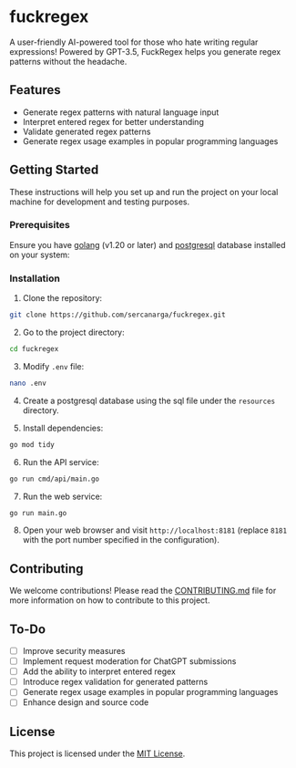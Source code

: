 # fuckregex

A user-friendly AI-powered tool for those who hate writing regular expressions! Powered by GPT-3.5, FuckRegex helps you generate regex patterns without the headache.

## Features

* Generate regex patterns with natural language input
* Interpret entered regex for better understanding
* Validate generated regex patterns
* Generate regex usage examples in popular programming languages

## Getting Started

These instructions will help you set up and run the project on your local machine for development and testing purposes.

### Prerequisites

Ensure you have [golang](https://golang.org/dl/) (v1.20 or later) and [postgresql](https://www.postgresql.org/) database installed on your system:

### Installation

1. Clone the repository:

```bash
git clone https://github.com/sercanarga/fuckregex.git
````

2. Go to the project directory:

```bash
cd fuckregex
```

3. Modify `.env` file:
```bash
nano .env
```

4. Create a postgresql database using the sql file under the `resources` directory.

5. Install dependencies:

```bash
go mod tidy
```

6. Run the API service:

```bash
go run cmd/api/main.go
```

7. Run the web service:

```bash
go run main.go
```

8. Open your web browser and visit `http://localhost:8181` (replace `8181` with the port number specified in the configuration).

## Contributing

We welcome contributions! Please read the [CONTRIBUTING.md](CONTRIBUTING.md) file for more information on how to contribute to this project.

## To-Do

- [ ] Improve security measures
- [ ] Implement request moderation for ChatGPT submissions
- [ ] Add the ability to interpret entered regex
- [ ] Introduce regex validation for generated patterns
- [ ] Generate regex usage examples in popular programming languages
- [ ] Enhance design and source code

## License

This project is licensed under the [MIT License](LICENSE.md).
